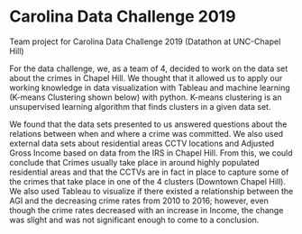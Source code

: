 # Carolina Data Challenge 2019

Team project for Carolina Data Challenge 2019 (Datathon at UNC-Chapel Hill)

For the data challenge, we, as a team of 4, decided to work on the data set about the crimes in Chapel Hill. We thought that it allowed us to apply our working knowledge in data visualization with Tableau and machine learning (K-means Clustering shown below) with python. K-means clustering is an unsupervised learning algorithm that finds clusters in a given data set.

We found that the data sets presented to us answered questions about the relations between when and where a crime was committed. We also used external data sets about residential areas CCTV locations and Adjusted Gross Income based on data from the IRS in Chapel Hill. From this, we could conclude that Crimes usually take place in around highly populated residential areas and that the CCTVs are in fact in place to capture some of the crimes that take place in one of the 4 clusters (Downtown Chapel Hill). We also used Tableau to visualize if there existed a relationship between the AGI and the decreasing crime rates from 2010 to 2016; however, even though the crime rates decreased with an increase in Income, the change was slight and was not significant enough to come to a conclusion.
